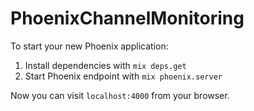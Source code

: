 # PhoenixChannelMonitoring

To start your new Phoenix application:

1. Install dependencies with `mix deps.get`
2. Start Phoenix endpoint with `mix phoenix.server`

Now you can visit `localhost:4000` from your browser.
